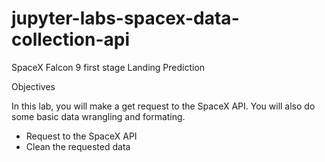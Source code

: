 # jupyter-labs-spacex-data-collection-api
SpaceX Falcon 9 first stage Landing Prediction



Objectives

In this lab, you will make a get request to the SpaceX API. You will also do some basic data wrangling and formating. 

- Request to the SpaceX API
- Clean the requested data

